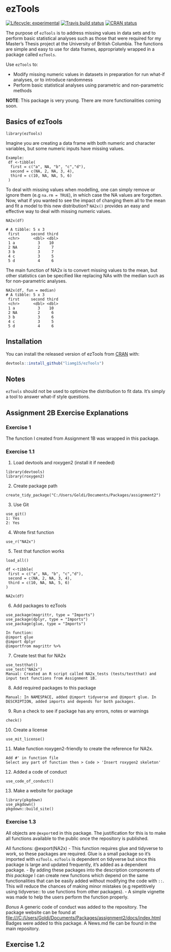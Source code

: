 
<!-- README.md is generated from README.Rmd. Please edit that file -->

# ezTools

<!-- badges: start -->

[![Lifecycle:
experimental](https://img.shields.io/badge/lifecycle-experimental-orange.svg)](https://www.tidyverse.org/lifecycle/#experimental)
[![Travis build
status](https://travis-ci.org/vincenzocoia/distplyr.svg?branch=master)](https://travis-ci.org/vincenzocoia/distplyr)
[![CRAN
status](https://www.r-pkg.org/badges/version/distplyr)](https://CRAN.R-project.org/package=distplyr)
<!-- badges: end -->

The purpose of `ezTools` is to address missing values in data sets and
to perform basic statistical analyses such as those that were required
for my Master’s Thesis project at the University of British Columbia.
The functions are simple and easy to use for data frames, appropriately
wrapped in a package called `ezTools`.

Use `ezTools` to:

  - Modify missing numeric values in datasets in preparation for run
    what-if analyses, or to introduce randomness
  - Perform basic statistical analyses using parametric and
    non-parametric methods

**NOTE**: This package is very young. There are more functionalities
coming soon.

## Basics of ezTools

    library(ezTools)

Imagine you are creating a data frame with both numeric and character
variables, but some numeric inputs have missing values.

    Example:
     df <-tibble(
      first = c("a", NA, "b", "c","d"),
      second = c(NA, 2, NA, 3, 4),
      third = c(10, NA, NA, 5, 6)
     )

To deal with missing values when modelling, one can simply remove or
ignore them (e.g `na.rm = TRUE`), in which case the NA values are
forgotten. Now, what if you wanted to see the impact of changing them
all to the mean and fit a model to this new distribution? `NA2x()`
provides an easy and effective way to deal with missing numeric values.

    NA2x(df)
    
    # A tibble: 5 x 3
     first     second third
     <chr>      <dbl> <dbl>
     1 a          3    10
     2 NA         2     7
     3 b          3     7
     4 c          3     5
     5 d          4     6

The main function of NA2x is to convert missing values to the mean, but
other statistics can be specified like replacing NAs with the median
such as for non-parametric analyses.

    NA2x(df, fun = median)
    # A tibble: 5 x 3
     first     second third
     <chr>      <dbl> <dbl>
     1 a          3    10
     2 NA         2     6
     3 b          3     6
     4 c          3     5
     5 d          4     6

## Installation

You can install the released version of ezTools from
[CRAN](https://CRAN.R-project.org) with:

``` r
devtools::install_github("liamg15/ezTools")
```

## Notes

`ezTools` should not be used to optimize the distribution to fit data.
It’s simply a tool to answer what-if style questions.

## Assignment 2B Exercise Explanations

### Exercise 1

The function I created from Assignment 1B was wrapped in this package.

### Exercise 1.1

1.  Load devtools and roxygen2 (install it if needed)

<!-- end list -->

    library(devtools)
    library(roxygen2)

2.  Create package path

<!-- end list -->

    create_tidy_package("C:/Users/Goldi/Documents/Packages/assignment2")

3.  Use Git

<!-- end list -->

    use_git()
    1: Yes
    2: Yes

4.  Wrote first function

<!-- end list -->

    use_r("NA2x")

5.  Test that function works

<!-- end list -->

    load_all()
    
    df <-tibble(
     first = c("a", NA, "b", "c","d"),
     second = c(NA, 2, NA, 3, 4),
     third = c(10, NA, NA, 5, 6)
    )
    
    NA2x(df)

6.  Add packages to ezTools

<!-- end list -->

    use_package(magrittr, type = "Imports")
    use_package(dplyr, type = "Imports")
    use_package(glue, type = "Imports")
    
    In function:
    @import glue
    @import dplyr
    @importfrom magrittr %>% 

7.  Create test that for NA2x

<!-- end list -->

    use_testthat()
    use_test("NA2x")
    Manual: Created an R script called NA2x_tests (tests/testthat) and input test functions from Assignment 1B.

8.  Add required packages to this package

<!-- end list -->

    Manual: In NAMESPACE, added @import tidyverse and @import glue. In DESCRIPTION, added imports and depends for both packages.

9.  Run a check to see if package has any errors, notes or warnings

<!-- end list -->

    check()

10. Create a license

<!-- end list -->

    use_mit_license()

11. Make function roxygen2-friendly to create the reference for NA2x.

<!-- end list -->

    Add #' in function file
    Select any part of function then > Code > 'Insert roxygen2 skeleton'

12. Added a code of conduct

<!-- end list -->

    use_code_of_conduct()

13. Make a website for package

<!-- end list -->

    library(pkgdown)
    use_pkgdown()
    pkgdown::build_site()

### Exercise 1.3

All objects are `@export`ed in this package. The justification for this
is to make all functions available to the public once the repository is
published.

All functions: @export(NA2x) - This function requires glue and tidyverse
to work, so these packages are required. Glue is a small package so it’s
imported with `ezTools`. `ezTools` is dependent on tidyverse but since
this package is large and updated frequently, it’s added as a dependent
package. - By adding these packages into the description components of
*this package* I can create new functions which depend on the same
functionalities that can be easily added without modifying the code with
`::`. This will reduce the chances of making minor mistakes (e.g
repetitively using tidyverse:: to use functions from other packages). -
A simple vignette was made to help the users perform the function
properly.

*Bonus* A generic code of conduct was added to the repository. The
package website can be found at
<file:///C:/Users/Goldi/Documents/Packages/assignment2/docs/index.html>
Badges were added to this package. A News.md fle can be found in the
main repository.

## Exercise 1.2
